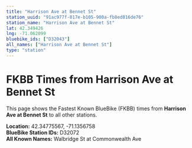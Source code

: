 ```yaml
---
title: "Harrison Ave at Bennet St"
station_uuid: "91ac977f-817e-b105-900a-fb8ed816de76"
station_name: "Harrison Ave at Bennet St"
lat: 42.349426
lng: -71.062099
bluebike_ids: ["D32043"]
all_names: ["Harrison Ave at Bennet St"]
type: "station"
---
```


# FKBB Times from Harrison Ave at Bennet St

This page shows the Fastest Known BlueBike (FKBB) times from **Harrison Ave at Bennet St** to all other stations.

**Location:** 42.34775567, -71.1356758  
**BlueBike Station IDs:** D32072  
**All Known Names:** Walbridge St at Commonwealth Ave

